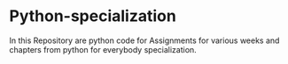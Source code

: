 # Python-specialization
In this Repository are python code for Assignments for various weeks and chapters from python for everybody specialization.
